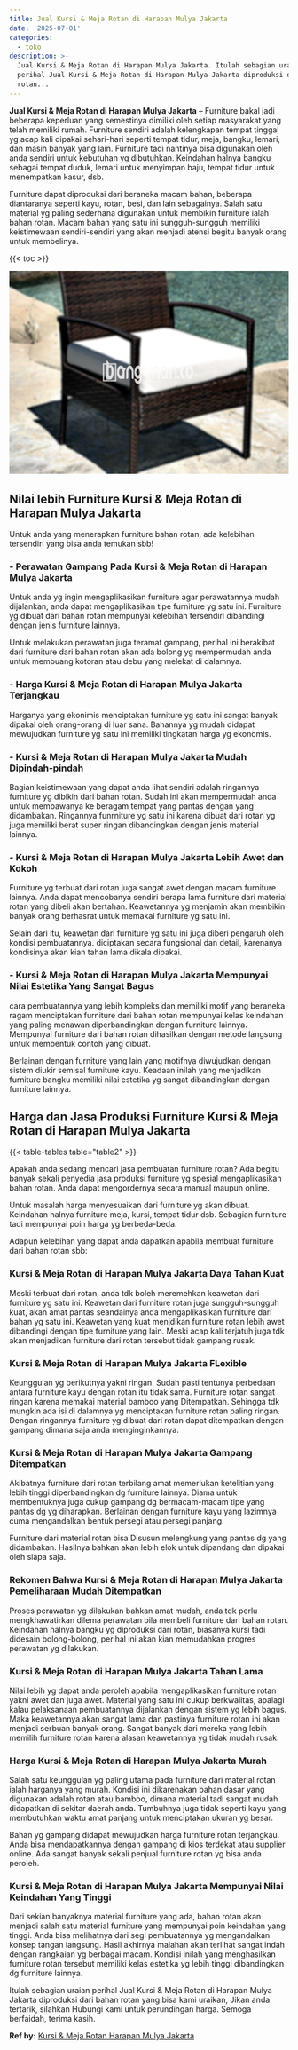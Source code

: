 ```yaml
---
title: Jual Kursi & Meja Rotan di Harapan Mulya Jakarta
date: '2025-07-01'
categories:
  - toko
description: >-
  Jual Kursi & Meja Rotan di Harapan Mulya Jakarta. Itulah sebagian uraian
  perihal Jual Kursi & Meja Rotan di Harapan Mulya Jakarta diproduksi dari bahan
  rotan...
---
```


**Jual Kursi & Meja Rotan di Harapan Mulya Jakarta** – Furniture bakal jadi beberapa keperluan yang semestinya dimiliki oleh setiap masyarakat yang telah memiliki rumah. Furniture sendiri adalah kelengkapan tempat tinggal yg acap kali dipakai sehari-hari seperti tempat tidur, meja, bangku, lemari, dan masih banyak yang lain. Furniture tadi nantinya bisa digunakan oleh anda sendiri untuk kebutuhan yg dibutuhkan. Keindahan halnya bangku sebagai tempat duduk, lemari untuk menyimpan baju, tempat tidur untuk menempatkan kasur, dsb.

Furniture dapat diproduksi dari beraneka macam bahan, beberapa diantaranya seperti kayu, rotan, besi, dan lain sebagainya. Salah satu material yg paling sederhana digunakan untuk membikin furniture ialah bahan rotan. Macam bahan yang satu ini sungguh-sungguh memiliki keistimewaan sendiri-sendiri yang akan menjadi atensi begitu banyak orang untuk membelinya.

{{< toc >}}

![Jual Kursi & Meja Rotan di Harapan Mulya Jakarta](/images/kursi-meja-rotan-murah03.png)

## Nilai lebih Furniture Kursi & Meja Rotan di Harapan Mulya Jakarta

Untuk anda yang menerapkan furniture bahan rotan, ada kelebihan tersendiri yang bisa anda temukan sbb!

### \- Perawatan Gampang Pada Kursi & Meja Rotan di Harapan Mulya Jakarta

Untuk anda yg ingin mengaplikasikan furniture agar perawatannya mudah dijalankan, anda dapat mengaplikasikan tipe furniture yg satu ini. Furniture yg dibuat dari bahan rotan mempunyai kelebihan tersendiri dibandingi dengan jenis furniture lainnya.

Untuk melakukan perawatan juga teramat gampang, perihal ini berakibat dari furniture dari bahan rotan akan ada bolong yg mempermudah anda untuk membuang kotoran atau debu yang melekat di dalamnya.

### \- Harga Kursi & Meja Rotan di Harapan Mulya Jakarta Terjangkau

Harganya yang ekonimis menciptakan furniture yg satu ini sangat banyak dipakai oleh orang-orang di luar sana. Bahannya yg mudah didapat mewujudkan furniture yg satu ini memiliki tingkatan harga yg ekonomis.

### \- Kursi & Meja Rotan di Harapan Mulya Jakarta Mudah Dipindah-pindah

Bagian keistimewaan yang dapat anda lihat sendiri adalah ringannya furniture yg dibikin dari bahan rotan. Sudah ini akan mempermudah anda untuk membawanya ke beragam tempat yang pantas dengan yang didambakan. Ringannya funrniture yg satu ini karena dibuat dari rotan yg juga memiliki berat super ringan dibandingkan dengan jenis material lainnya.

### \- Kursi & Meja Rotan di Harapan Mulya Jakarta Lebih Awet dan Kokoh

Furniture yg terbuat dari rotan juga sangat awet dengan macam furniture lainnya. Anda dapat mencobanya sendiri berapa lama furniture dari material rotan yang dibeli akan bertahan. Keawetannya yg menjamin akan membikin banyak orang berhasrat untuk memakai furniture yg satu ini.

Selain dari itu, keawetan dari furniture yg satu ini juga diberi pengaruh oleh kondisi pembuatannya. diciptakan secara fungsional dan detail, karenanya kondisinya akan kian tahan lama dikala dipakai.

### \- Kursi & Meja Rotan di Harapan Mulya Jakarta Mempunyai Nilai Estetika Yang Sangat Bagus

cara pembuatannya yang lebih kompleks dan memiliki motif yang beraneka ragam menciptakan furniture dari bahan rotan mempunyai kelas keindahan yang paling menawan diperbandingkan dengan furniture lainnya. Mempunyai furniture dari bahan rotan dihasilkan dengan metode langsung untuk membentuk contoh yang dibuat.

Berlainan dengan furniture yang lain yang motifnya diwujudkan dengan sistem diukir semisal furniture kayu. Keadaan inilah yang menjadikan furniture bangku memiliki nilai estetika yg sangat dibandingkan dengan furniture lainnya.

## Harga dan Jasa Produksi Furniture Kursi & Meja Rotan di Harapan Mulya Jakarta

{{< table-tables table="table2" >}}

Apakah anda sedang mencari jasa pembuatan furniture rotan? Ada begitu banyak sekali penyedia jasa produksi furniture yg spesial mengaplikasikan bahan rotan. Anda dapat mengordernya secara manual maupun online.

Untuk masalah harga menyesuaikan dari furniture yg akan dibuat. Keindahan halnya furniture meja, kursi, tempat tidur dsb. Sebagian furniture tadi mempunyai poin harga yg berbeda-beda.

Adapun kelebihan yang dapat anda dapatkan apabila membuat furniture dari bahan rotan sbb:

### Kursi & Meja Rotan di Harapan Mulya Jakarta Daya Tahan Kuat

Meski terbuat dari rotan, anda tdk boleh meremehkan keawetan dari furniture yg satu ini. Keawetan dari furniture rotan juga sungguh-sungguh kuat, akan amat pantas seandainya anda mengaplikasikan furniture dari bahan yg satu ini. Keawetan yang kuat menjdikan furniture rotan lebih awet dibandingi dengan tipe furniture yang lain. Meski acap kali terjatuh juga tdk akan menjadikan furniture dari rotan tersebut tidak gampang rusak.

### Kursi & Meja Rotan di Harapan Mulya Jakarta FLexible

Keunggulan yg berikutnya yakni ringan. Sudah pasti tentunya perbedaan antara furniture kayu dengan rotan itu tidak sama. Furniture rotan sangat ringan karena memakai material bamboo yang Ditempatkan. Sehingga tdk mungkin ada isi di dalamnya yg menciptakan furniture rotan paling ringan. Dengan ringannya furniture yg dibuat dari rotan dapat ditempatkan dengan gampang dimana saja anda menginginkannya.

### Kursi & Meja Rotan di Harapan Mulya Jakarta Gampang Ditempatkan

Akibatnya furniture dari rotan terbilang amat memerlukan ketelitian yang lebih tinggi diperbandingkan dg furniture lainnya. Diama untuk membentuknya juga cukup gampang dg bermacam-macam tipe yang pantas dg yg diharapkan. Berlainan dengan furniture kayu yang lazimnya cuma mengandalkan bentuk persegi atau persegi panjang.

Furniture dari material rotan bisa Disusun melengkung yang pantas dg yang didambakan. Hasilnya bahkan akan lebih elok untuk dipandang dan dipakai oleh siapa saja.

### Rekomen Bahwa Kursi & Meja Rotan di Harapan Mulya Jakarta Pemeliharaan Mudah Ditempatkan

Proses perawatan yg dilakukan bahkan amat mudah, anda tdk perlu mengkhawatirkan dilema perawatan bila membeli furniture dari bahan rotan. Keindahan halnya bangku yg diproduksi dari rotan, biasanya kursi tadi didesain bolong-bolong, perihal ini akan kian memudahkan progres perawatan yg dilakukan.

### Kursi & Meja Rotan di Harapan Mulya Jakarta Tahan Lama

Nilai lebih yg dapat anda peroleh apabila mengaplikasikan furniture rotan yakni awet dan juga awet. Material yang satu ini cukup berkwalitas, apalagi kalau pelaksanaan pembuatannya dijalankan dengan sistem yg lebih bagus. Maka keawetannya akan sangat lama dan pastinya furniture rotan ini akan menjadi serbuan banyak orang. Sangat banyak dari mereka yang lebih memilih furniture rotan karena alasan keawetannya yg tidak mudah rusak.

### Harga Kursi & Meja Rotan di Harapan Mulya Jakarta Murah

Salah satu keunggulan yg paling utama pada furniture dari material rotan ialah harganya yang murah. Kondisi ini dikarenakan bahan dasar yang digunakan adalah rotan atau bamboo, dimana material tadi sangat mudah didapatkan di sekitar daerah anda. Tumbuhnya juga tidak seperti kayu yang membutuhkan waktu amat panjang untuk menciptakan ukuran yg besar.

Bahan yg gampang didapat mewujudkan harga furniture rotan terjangkau. Anda bisa mendapatkannya dengan gampang di kios terdekat atau supplier online. Ada sangat banyak sekali penjual furniture rotan yg bisa anda peroleh.

### Kursi & Meja Rotan di Harapan Mulya Jakarta Mempunyai Nilai Keindahan Yang Tinggi

Dari sekian banyaknya material furniture yang ada, bahan rotan akan menjadi salah satu material furniture yang mempunyai poin keindahan yang tinggi. Anda bisa melihatnya dari segi pembuatannya yg mengandalkan konsep tangan langsung. Hasil akhirnya malahan akan terlihat sangat indah dengan rangkaian yg berbagai macam. Kondisi inilah yang menghasilkan furniture rotan tersebut memiliki kelas estetika yg lebih tinggi dibandingkan dg furniture lainnya.

Itulah sebagian uraian perihal Jual Kursi & Meja Rotan di Harapan Mulya Jakarta diproduksi dari bahan rotan yang bisa kami uraikan, Jikan anda tertarik, silahkan Hubungi kami untuk perundingan harga. Semoga berfaidah, terima kasih.

**Ref by:** [Kursi & Meja Rotan Harapan Mulya Jakarta](https://id.wikipedia.org/wiki/Kursi)
